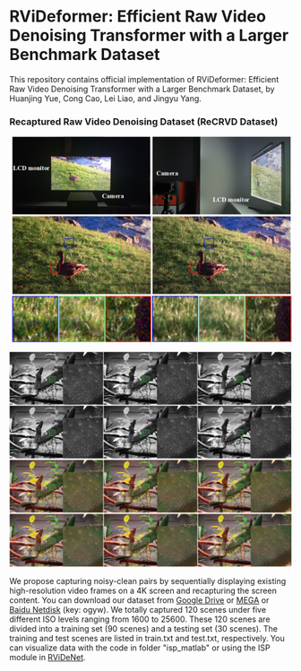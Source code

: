 # RViDeformer: Efficient Raw Video Denoising Transformer with a Larger Benchmark Dataset

This repository contains official implementation of RViDeformer: Efficient Raw Video Denoising Transformer with a Larger Benchmark Dataset, by Huanjing Yue, Cong Cao, Lei Liao, and Jingyu Yang.

### Recaptured Raw Video Denoising Dataset (ReCRVD Dataset)

<p align="center">
  <img width="600" src="figures/capture_device.png">
</p>

<p align="center">
  <img width="600" src="figures/dataset.png">
</p>

We propose capturing noisy-clean pairs by sequentially displaying existing high-resolution video frames on a 4K screen and recapturing the screen content. You can download our dataset from [Google Drive](https://drive.google.com/drive/folders/1aLrW1ssGmT2V_vOdrIL9q9dH-4mVb5zq?usp=sharing) or [MEGA](https://mega.nz/folder/0IxTTaAL#9Oxb87ZG0z6zNh1Q1LL5zQ) or [Baidu Netdisk](https://pan.baidu.com/s/1XWn-SFpP2v55Qh-fxQqmQQ) (key: ogyw). We totally captured 120 scenes under five different ISO levels ranging from 1600 to 25600. These 120 scenes are divided into a training set (90 scenes) and a testing set (30 scenes). The training and test scenes are listed in train.txt and test.txt, respectively. You can visualize data with the code in folder "isp_matlab" or using the ISP module in [RViDeNet](https://github.com/cao-cong/RViDeNet).